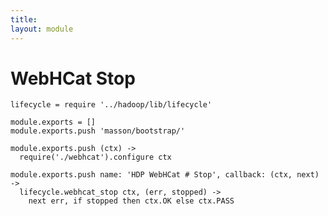 ```yaml
---
title: 
layout: module
---
```


# WebHCat Stop

    lifecycle = require '../hadoop/lib/lifecycle'

    module.exports = []
    module.exports.push 'masson/bootstrap/'

    module.exports.push (ctx) ->
      require('./webhcat').configure ctx

    module.exports.push name: 'HDP WebHCat # Stop', callback: (ctx, next) ->
      lifecycle.webhcat_stop ctx, (err, stopped) ->
        next err, if stopped then ctx.OK else ctx.PASS
